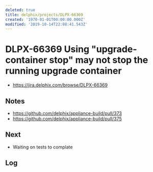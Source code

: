 ```yaml
---
deleted: true
title: delphix/projects/DLPX-66369
created: '1970-01-01T00:00:00.000Z'
modified: '2019-10-14T22:08:41.543Z'
---
```


# DLPX-66369 Using "upgrade-container stop" may not stop the running upgrade container

* https://jira.delphix.com/browse/DLPX-66369

## Notes

* https://github.com/delphix/appliance-build/pull/373
* https://github.com/delphix/appliance-build/pull/375

## Next

* Waiting on tests to complate

## Log
